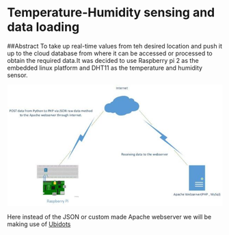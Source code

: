 # Temperature-Humidity sensing and data loading 

##Abstract
To take up real-time values from teh desired location and push it up to the cloud database from where it can be accessed or processed to obtain the required data.It was decided to use Raspberry pi 2 as the embedded linux platform and DHT11 as the temperature and humidity sensor.

![how it worls](img/ubidots-intro.jpg)

Here instead of the JSON or custom made Apache webserver we will be making use of [Ubidots](http://ubidots.com) 
